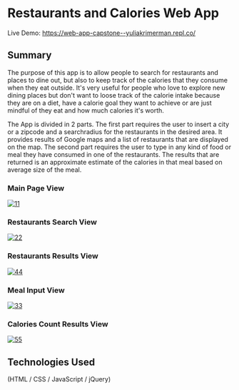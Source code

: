 # Restaurants and Calories Web App 

Live Demo: https://web-app-capstone--yuliakrimerman.repl.co/ 

## Summary


The purpose of this app is to allow people to search for restaurants and places to dine out, but also to keep track of the calories
that they consume when they eat outside. It's very useful for people who love to explore new dining places but don't want to loose 
track of the calorie intake because they are on a diet, have a calorie goal they want to achieve or are just mindful of they eat and 
how much calories it's worth. 

The App is divided in 2 parts. The first part requires the user to insert a city or a zipcode and a searchradius for the restaurants
in the desired area. It provides results of  Google maps and a list of restaurants that are displayed on the map.
The second part requires the user to type in any kind of food or meal they have consumed in one of the restaurants. The results 
that are returned is an approximate estimate of the calories in that meal based on average size of the meal. 

### Main Page View 

[
![11](https://user-images.githubusercontent.com/46899367/54836385-79951a00-4c9a-11e9-93e1-46ba31ca5235.png)
](url)

### Restaurants Search View 

[
![22](https://user-images.githubusercontent.com/46899367/54836498-b6611100-4c9a-11e9-8d10-057f3c193e08.png)
](url)

### Restaurants Results View 

[
![44](https://user-images.githubusercontent.com/46899367/54836595-f1634480-4c9a-11e9-8cc5-aeebadac3079.png)
](url)

### Meal Input View 

[
![33](https://user-images.githubusercontent.com/46899367/54836643-09d35f00-4c9b-11e9-8519-723914188561.png)
](url)

### Calories Count Results View 

[
![55](https://user-images.githubusercontent.com/46899367/54836675-1bb50200-4c9b-11e9-8c1e-bc9464e8f388.png)
](url)


## Technologies Used 

(HTML / CSS / JavaScript / jQuery)
